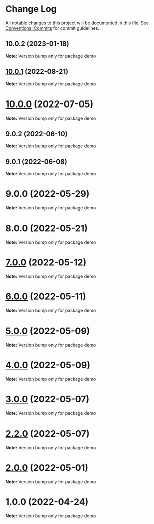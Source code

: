 # Change Log

All notable changes to this project will be documented in this file.
See [Conventional Commits](https://conventionalcommits.org) for commit guidelines.

## 10.0.2 (2023-01-18)

**Note:** Version bump only for package demo





## [10.0.1](https://github.com/waitingsong/npm-mono-base/compare/demo@10.0.0...demo@10.0.1) (2022-08-21)

**Note:** Version bump only for package demo





# [10.0.0](https://github.com/waitingsong/npm-mono-base/compare/demo@9.0.2...demo@10.0.0) (2022-07-05)

**Note:** Version bump only for package demo





## 9.0.2 (2022-06-10)

**Note:** Version bump only for package demo





## 9.0.1 (2022-06-08)

**Note:** Version bump only for package demo





# 9.0.0 (2022-05-29)

**Note:** Version bump only for package demo





# 8.0.0 (2022-05-21)

**Note:** Version bump only for package demo





# [7.0.0](https://github.com/waitingsong/npm-mono-base/compare/v6.4.0...v7.0.0) (2022-05-12)

**Note:** Version bump only for package demo





# [6.0.0](https://github.com/waitingsong/npm-mono-base/compare/v5.3.0...v6.0.0) (2022-05-11)

**Note:** Version bump only for package demo





# [5.0.0](https://github.com/waitingsong/npm-mono-base/compare/v4.0.0...v5.0.0) (2022-05-09)

**Note:** Version bump only for package demo





# [4.0.0](https://github.com/waitingsong/npm-mono-base/compare/v3.3.0...v4.0.0) (2022-05-09)

**Note:** Version bump only for package demo





# [3.0.0](https://github.com/waitingsong/npm-mono-base/compare/v2.2.0...v3.0.0) (2022-05-07)

**Note:** Version bump only for package demo





# [2.2.0](https://github.com/waitingsong/npm-mono-base/compare/v2.1.0...v2.2.0) (2022-05-07)

**Note:** Version bump only for package demo





# [2.0.0](https://github.com/waitingsong/npm-mono-base/compare/v1.6.1...v2.0.0) (2022-05-01)

**Note:** Version bump only for package demo





# 1.0.0 (2022-04-24)

**Note:** Version bump only for package demo
